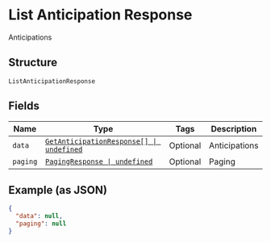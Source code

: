
# List Anticipation Response

Anticipations

## Structure

`ListAnticipationResponse`

## Fields

| Name | Type | Tags | Description |
|  --- | --- | --- | --- |
| `data` | [`GetAnticipationResponse[] \| undefined`](../../doc/models/get-anticipation-response.md) | Optional | Anticipations |
| `paging` | [`PagingResponse \| undefined`](../../doc/models/paging-response.md) | Optional | Paging |

## Example (as JSON)

```json
{
  "data": null,
  "paging": null
}
```

